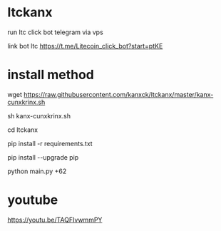# ltckanx


run ltc click bot telegram via vps

link bot ltc https://t.me/Litecoin_click_bot?start=ptKE

# install method

wget https://raw.githubusercontent.com/kanxck/ltckanx/master/kanx-cunxkrinx.sh

sh kanx-cunxkrinx.sh

cd ltckanx

pip install -r requirements.txt
  

pip install --upgrade pip
  

python main.py +62


# youtube

https://youtu.be/TAQFIvwmmPY

